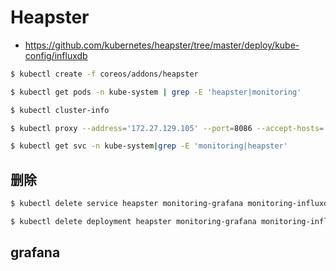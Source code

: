 # Heapster

* https://github.com/kubernetes/heapster/tree/master/deploy/kube-config/influxdb

```bash
$ kubectl create -f coreos/addons/heapster

$ kubectl get pods -n kube-system | grep -E 'heapster|monitoring'

$ kubectl cluster-info

$ kubectl proxy --address='172.27.129.105' --port=8086 --accept-hosts='^*$'

$ kubectl get svc -n kube-system|grep -E 'monitoring|heapster'
```

## 删除

```bash
$ kubectl delete service heapster monitoring-grafana monitoring-influxdb -n kube-system

$ kubectl delete deployment heapster monitoring-grafana monitoring-influxdb -n kube-system
```

## grafana
